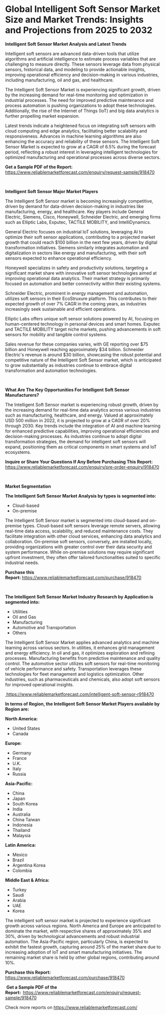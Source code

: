 <p><h1>Global Intelligent Soft Sensor Market Size and Market Trends: Insights and Projections from 2025 to 2032</h1></p><p><strong>Intelligent Soft Sensor Market Analysis and Latest Trends</strong></p>
<p><p>Intelligent soft sensors are advanced data-driven tools that utilize algorithms and artificial intelligence to estimate process variables that are challenging to measure directly. These sensors leverage data from physical sensors, historical data, and modeling to provide actionable insights, improving operational efficiency and decision-making in various industries, including manufacturing, oil and gas, and healthcare.</p><p>The Intelligent Soft Sensor Market is experiencing significant growth, driven by the increasing demand for real-time monitoring and optimization in industrial processes. The need for improved predictive maintenance and process automation is pushing organizations to adopt these technologies. Additionally, the rise of the Internet of Things (IoT) and big data analytics is further propelling market expansion.</p><p>Latest trends indicate a heightened focus on integrating soft sensors with cloud computing and edge analytics, facilitating better scalability and responsiveness. Advances in machine learning algorithms are also enhancing the accuracy and reliability of these sensors. The Intelligent Soft Sensor Market is expected to grow at a CAGR of 6.5% during the forecast period, reflecting a robust interest in leveraging intelligent technologies for optimized manufacturing and operational processes across diverse sectors.</p></p>
<p><strong>Get a Sample PDF of the Report:&nbsp;</strong> <a href="https://www.reliablemarketforecast.com/enquiry/request-sample/918470?utm_campaign=1766&utm_medium=2&utm_source=Github&utm_content=ia&utm_term=07032025&utm_id=intelligent-soft-sensor">https://www.reliablemarketforecast.com/enquiry/request-sample/918470</a></p>
<p>&nbsp;</p>
<p><strong>Intelligent Soft Sensor Major Market Players</strong></p>
<p><p>The Intelligent Soft Sensor market is becoming increasingly competitive, driven by demand for data-driven decision-making in industries like manufacturing, energy, and healthcare. Key players include General Electric, Siemens, Cisco, Honeywell, Schneider Electric, and emerging firms such as Elliptic Labs, Exputec, TACTILE MOBILITY, and IntelliDynamics.</p><p>General Electric focuses on industrial IoT solutions, leveraging AI to optimize their soft sensor applications, contributing to a projected market growth that could reach $100 billion in the next few years, driven by digital transformation initiatives. Siemens similarly integrates automation and digitalization in sectors like energy and manufacturing, with their soft sensors expected to enhance operational efficiency.</p><p>Honeywell specializes in safety and productivity solutions, targeting a significant market share with innovative soft sensor technologies aimed at improving operational data analytics. Their market strategy is primarily focused on automation and better connectivity within their existing systems.</p><p>Schneider Electric, prominent in energy management and automation, utilizes soft sensors in their EcoStruxure platform. This contributes to their expected growth of over 7% CAGR in the coming years, as industries increasingly seek sustainable and efficient operations.</p><p>Elliptic Labs offers unique soft sensor solutions powered by AI, focusing on human-centered technology in personal devices and smart homes. Exputec and TACTILE MOBILITY target niche markets, pushing advancements in soft sensors for mobility and tangible control systems.</p><p>Sales revenue for these companies varies, with GE reporting over $75 billion and Honeywell reaching approximately $34 billion. Schneider Electric's revenue is around $30 billion, showcasing the robust potential and competitive nature of the Intelligent Soft Sensor market, which is anticipated to grow substantially as industries continue to embrace digital transformation and automation technologies.</p></p>
<p>&nbsp;</p>
<p><strong>What Are The Key Opportunities For Intelligent Soft Sensor Manufacturers?</strong></p>
<p><p>The Intelligent Soft Sensor market is experiencing robust growth, driven by the increasing demand for real-time data analytics across various industries such as manufacturing, healthcare, and energy. Valued at approximately USD 500 million in 2022, it is projected to grow at a CAGR of over 20% through 2030. Key trends include the integration of AI and machine learning for enhanced predictive capabilities, improving operational efficiencies and decision-making processes. As industries continue to adopt digital transformation strategies, the demand for intelligent soft sensors will expand, positioning them as critical components in smart systems and IoT ecosystems.</p></p>
<p><strong>Inquire or Share Your Questions If Any Before Purchasing This Report:</strong> <a href="https://www.reliablemarketforecast.com/enquiry/pre-order-enquiry/918470?utm_campaign=1766&utm_medium=2&utm_source=Github&utm_content=ia&utm_term=07032025&utm_id=intelligent-soft-sensor">https://www.reliablemarketforecast.com/enquiry/pre-order-enquiry/918470</a></p>
<p>&nbsp;</p>
<p><strong>Market Segmentation</strong></p>
<p><strong>The Intelligent Soft Sensor Market Analysis by types is segmented into:</strong></p>
<p><ul><li>Cloud-based</li><li>On-premise</li></ul></p>
<p><p>The Intelligent Soft Sensor market is segmented into cloud-based and on-premise types. Cloud-based soft sensors leverage remote servers, allowing real-time data access, scalability, and reduced maintenance costs. They facilitate integration with other cloud services, enhancing data analytics and collaboration. On-premise soft sensors, conversely, are installed locally, providing organizations with greater control over their data security and system performance. While on-premise solutions may require significant upfront investment, they often offer tailored functionalities suited to specific industrial needs.</p></p>
<p><strong>Purchase this Report:&nbsp;</strong><a href="https://www.reliablemarketforecast.com/purchase/918470?utm_campaign=1766&utm_medium=2&utm_source=Github&utm_content=ia&utm_term=07032025&utm_id=intelligent-soft-sensor">https://www.reliablemarketforecast.com/purchase/918470</a></p>
<p>&nbsp;</p>
<p><strong>The Intelligent Soft Sensor Market Industry Research by Application is segmented into:</strong></p>
<p><ul><li>Utilities</li><li>Oil and Gas</li><li>Manufacturing</li><li>Automotive and Transportation</li><li>Others</li></ul></p>
<p><p>The Intelligent Soft Sensor Market applies advanced analytics and machine learning across various sectors. In utilities, it enhances grid management and energy efficiency. In oil and gas, it optimizes exploration and refining processes. Manufacturing benefits from predictive maintenance and quality control. The automotive sector utilizes soft sensors for real-time monitoring of vehicle performance and safety. Transportation leverages these technologies for fleet management and logistics optimization. Other industries, such as pharmaceuticals and chemicals, also adopt soft sensors for improved operational insights.</p></p>
<p><a href="https://www.reliablemarketforecast.com/intelligent-soft-sensor-r918470?utm_campaign=1766&utm_medium=2&utm_source=Github&utm_content=ia&utm_term=07032025&utm_id=intelligent-soft-sensor">&nbsp;https://www.reliablemarketforecast.com/intelligent-soft-sensor-r918470</a></p>
<p><strong>In terms of Region, the Intelligent Soft Sensor Market Players available by Region are:</strong></p>
<p>
    <p> <strong> North America: </strong>
        <ul>
            <li>United States</li>
            <li>Canada</li>
        </ul>
        </p> 
    <p> <strong> Europe: </strong>
        <ul>
            <li>Germany</li>
            <li>France</li>
            <li>U.K.</li>
            <li>Italy</li>
            <li>Russia</li>
        </ul>
        </p> 
    <p> <strong> Asia-Pacific: </strong>
        <ul>
            <li>China</li>
            <li>Japan</li>
            <li>South Korea</li>
            <li>India</li>
            <li>Australia</li>
            <li>China Taiwan</li>
            <li>Indonesia</li>
            <li>Thailand</li>
            <li>Malaysia</li>
        </ul>
        </p> 
    <p> <strong> Latin America: </strong>
        <ul>
            <li>Mexico</li>
            <li>Brazil</li>
            <li>Argentina Korea</li>
            <li>Colombia</li>
        </ul>
        </p> 
    <p> <strong> Middle East & Africa: </strong>
        <ul>
            <li>Turkey</li>
            <li>Saudi</li>
            <li>Arabia</li>
            <li>UAE</li>
            <li>Korea</li>
        </ul>
    </p>
    </p>
<p><p>The intelligent soft sensor market is projected to experience significant growth across various regions. North America and Europe are anticipated to dominate the market, with respective shares of approximately 35% and 30%, driven by technological advancements and robust industrial automation. The Asia-Pacific region, particularly China, is expected to exhibit the fastest growth, capturing around 25% of the market share due to increasing adoption of IoT and smart manufacturing initiatives. The remaining market share is held by other global regions, contributing around 10%.</p></p>
<p><strong>Purchase this Report: </strong><a href="https://www.reliablemarketforecast.com/purchase/918470?utm_campaign=1766&utm_medium=2&utm_source=Github&utm_content=ia&utm_term=07032025&utm_id=intelligent-soft-sensor">https://www.reliablemarketforecast.com/purchase/918470</a></p>
<p>&nbsp;<strong>Get a Sample PDF of the Report:&nbsp;&nbsp;</strong><a href="https://www.reliablemarketforecast.com/enquiry/request-sample/918470?utm_campaign=1766&utm_medium=2&utm_source=Github&utm_content=ia&utm_term=07032025&utm_id=intelligent-soft-sensor">https://www.reliablemarketforecast.com/enquiry/request-sample/918470</a></p>
<p><strong></strong></p>
<p>Check more reports on <a href="https://www.reliablemarketforecast.com/?utm_campaign=1766&utm_medium=2&utm_source=Github&utm_content=ia&utm_term=07032025&utm_id=intelligent-soft-sensor">https://www.reliablemarketforecast.com/</a></p>
